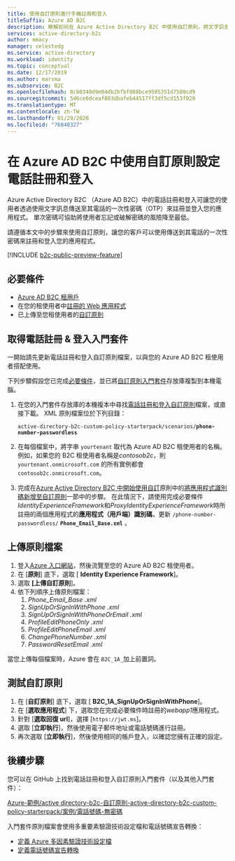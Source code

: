 ```yaml
---
title: 使用自訂原則進行手機註冊和登入
titleSuffix: Azure AD B2C
description: 瞭解如何在 Azure Active Directory B2C 中使用自訂原則，將文字訊息中的單次密碼傳送給應用程式使用者的手機。
services: active-directory-b2c
author: mmacy
manager: celestedg
ms.service: active-directory
ms.workload: identity
ms.topic: conceptual
ms.date: 12/17/2019
ms.author: marsma
ms.subservice: B2C
ms.openlocfilehash: 8cb0340d9e04db2bfbf088bce9505351d7588cd9
ms.sourcegitcommit: 5d6ce6dceaf883dbafeb44517ff3df5cd153f929
ms.translationtype: MT
ms.contentlocale: zh-TW
ms.lasthandoff: 01/29/2020
ms.locfileid: "76840327"
---
```

# <a name="set-up-phone-sign-up-and-sign-in-with-custom-policies-in-azure-ad-b2c"></a>在 Azure AD B2C 中使用自訂原則設定電話註冊和登入

Azure Active Directory B2C （Azure AD B2C）中的電話註冊和登入可讓您的使用者透過使用文字訊息傳送至其電話的一次性密碼（OTP）來註冊並登入您的應用程式。 單次密碼可協助將使用者忘記或破解密碼的風險降至最低。

請遵循本文中的步驟來使用自訂原則，讓您的客戶可以使用傳送到其電話的一次性密碼來註冊和登入您的應用程式。

[!INCLUDE [b2c-public-preview-feature](../../includes/active-directory-b2c-public-preview.md)]

## <a name="prerequisites"></a>必要條件

* [Azure AD B2C 租用戶](tutorial-create-tenant.md)
* 在您的租使用者中[註冊的 Web 應用程式](tutorial-register-applications.md)
* 已上傳至您租使用者的[自訂原則](custom-policy-get-started.md)

## <a name="get-the-phone-sign-up--sign-in-starter-pack"></a>取得電話註冊 & 登入入門套件

一開始請先更新電話註冊和登入自訂原則檔案，以與您的 Azure AD B2C 租使用者搭配使用。

下列步驟假設您已完成[必要條件](#prerequisites)，並已將[自訂原則入門套件][starter-pack]存放庫複製到本機電腦。

1. 在您的入門套件存放庫的本機複本中尋找[電話註冊和登入自訂原則][starter-pack-phone]檔案，或直接下載。 XML 原則檔案位於下列目錄：

    `active-directory-b2c-custom-policy-starterpack/scenarios/`**`phone-number-passwordless`**

1. 在每個檔案中，將字串 `yourtenant` 取代為 Azure AD B2C 租使用者的名稱。 例如，如果您的 B2C 租使用者名稱是*contosob2c*，則 `yourtenant.onmicrosoft.com` 的所有實例都會 `contosob2c.onmicrosoft.com`。

1. 完成在[Azure Active Directory B2C 中開始使用自訂](custom-policy-get-started.md)原則中的[將應用程式識別碼新增至自訂原則](custom-policy-get-started.md#add-application-ids-to-the-custom-policy)一節中的步驟。 在此情況下，請使用完成必要條件*IdentityExperienceFramework*和*ProxyIdentityExperienceFramework*時所註冊的兩個應用程式的**應用程式（用戶端）識別碼**，更新 `/phone-number-passwordless/` **`Phone_Email_Base.xml`** 。

## <a name="upload-the-policy-files"></a>上傳原則檔案

1. 登入[Azure 入口網站](https://portal.azure.com)，然後流覽至您的 Azure AD B2C 租使用者。
1. 在 [**原則**] 底下，選取 [ **Identity Experience Framework**]。
1. 選取 **[上傳自訂原則**]。
1. 依下列順序上傳原則檔案：
    1. *Phone_Email_Base .xml*
    1. *SignUpOrSignInWithPhone .xml*
    1. *SignUpOrSignInWithPhoneOrEmail .xml*
    1. *ProfileEditPhoneOnly .xml*
    1. *ProfileEditPhoneEmail .xml*
    1. *ChangePhoneNumber .xml*
    1. *PasswordResetEmail .xml*

當您上傳每個檔案時，Azure 會在 `B2C_1A_`加上前置詞。

## <a name="test-the-custom-policy"></a>測試自訂原則

1. 在 [**自訂原則**] 底下，選取 [ **B2C_1A_SignUpOrSignInWithPhone**]。
1. 在 [**選取應用程式**] 下，選取您在完成必要條件時註冊的*webapp1*應用程式。
1. 針對 [**選取回復 url**]，選擇 [`https://jwt.ms`]。
1. 選取 [**立即執行**]，然後使用電子郵件地址或電話號碼進行註冊。
1. 再次選取 [**立即執行**]，然後使用相同的帳戶登入，以確認您擁有正確的設定。

## <a name="next-steps"></a>後續步驟

您可以在 GitHub 上找到電話註冊和登入自訂原則入門套件（以及其他入門套件）：

[Azure-範例/active directory-b2c-自訂原則-active-directory-b2c-custom-policy-starterpack/案例/電話號碼-無密碼][starter-pack-phone]

入門套件原則檔案會使用多重要素驗證技術設定檔和電話號碼宣告轉換：

* [定義 Azure 多因素驗證技術設定檔](multi-factor-auth-technical-profile.md)
* [定義電話號碼宣告轉換](phone-number-claims-transformations.md)

<!-- LINKS - External -->
[starter-pack]: https://github.com/Azure-Samples/active-directory-b2c-custom-policy-starterpack
[starter-pack-phone]: https://github.com/Azure-Samples/active-directory-b2c-custom-policy-starterpack/tree/master/scenarios/phone-number-passwordless
